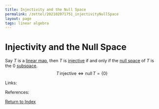 ```yaml
---
title: Injectivity and the Null Space
permalink: /zettel/202102071751_injectivityNullSpace
layout: page
tags: linear algebra
---
```

# Injectivity and the Null Space

Say $T$ is a [linear map](202102071416_linearMapDefinition), then $T$ is [injective](202102071749_injectiveDefinition) if and 
only if the [null space](202102071742_nullSpaceDefinition) of $T$ is the $0$ [subspace](202102061429_subspaceDefinition).
$$
T \, \mathrm{injective} \iff \mathrm{null} \, T = \{ 0 \}
$$

Links: 

References: 

[Return to Index](index)